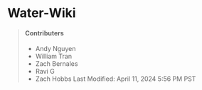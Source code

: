 # Water-Wiki

> #### Contributers
>
> - Andy Nguyen
> - William Tran
> - Zach Bernales
> - Ravi G
> - Zach Hobbs
>  Last Modified: April 11, 2024 5:56 PM PST

